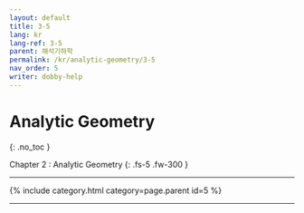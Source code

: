 ```yaml
---
layout: default
title: 3-5
lang: kr
lang-ref: 3-5
parent: 해석기하학
permalink: /kr/analytic-geometry/3-5
nav_order: 5
writer: dobby-help
---
```


# Analytic Geometry
{: .no_toc }


Chapter 2 : Analytic Geometry
{: .fs-5 .fw-300 }

---

{% include category.html category=page.parent id=5 %}

---

